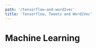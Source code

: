 ```yaml
---
path: '/tensorflow-and-word2vec'
title: 'Tensorflow, Tweets and Word2Vec'
---
```


# Machine Learning
